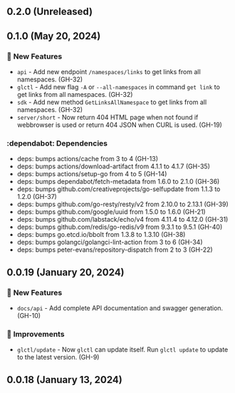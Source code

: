## 0.2.0 (Unreleased)

## 0.1.0 (May 20, 2024)

### :rocket: **New Features**

* `api` - Add new endpoint `/namespaces/links` to get links from all namespaces. (GH-32)
* `glctl` - Add new flag `-A` or `--all-namespaces` in command `get link` to get links from all namespaces. (GH-32)
* `sdk` - Add new method `GetLinksAllNamespace` to get links from all namespaces. (GH-32)
* `server/short` - Now return 404 HTML page when not found if webbrowser is used or return 404 JSON when CURL is used. (GH-19)

### :dependabot: **Dependencies**

* deps: bumps actions/cache from 3 to 4 (GH-13)
* deps: bumps actions/download-artifact from 4.1.1 to 4.1.7 (GH-35)
* deps: bumps actions/setup-go from 4 to 5 (GH-14)
* deps: bumps dependabot/fetch-metadata from 1.6.0 to 2.1.0 (GH-36)
* deps: bumps github.com/creativeprojects/go-selfupdate from 1.1.3 to 1.2.0 (GH-37)
* deps: bumps github.com/go-resty/resty/v2 from 2.10.0 to 2.13.1 (GH-39)
* deps: bumps github.com/google/uuid from 1.5.0 to 1.6.0 (GH-21)
* deps: bumps github.com/labstack/echo/v4 from 4.11.4 to 4.12.0 (GH-31)
* deps: bumps github.com/redis/go-redis/v9 from 9.3.1 to 9.5.1 (GH-40)
* deps: bumps go.etcd.io/bbolt from 1.3.8 to 1.3.10 (GH-38)
* deps: bumps golangci/golangci-lint-action from 3 to 6 (GH-34)
* deps: bumps peter-evans/repository-dispatch from 2 to 3 (GH-22)

## 0.0.19 (January 20, 2024)

### :rocket: **New Features**

* `docs/api` - Add complete API documentation and swagger generation. (GH-10)

### :tada: **Improvements**

* `glctl/update` - Now `glctl` can update itself. Run `glctl update` to update to the latest version. (GH-9)

## 0.0.18 (January 13, 2024)
